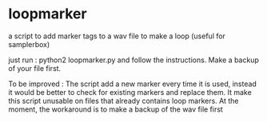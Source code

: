 # loopmarker
a script to add marker tags to a wav file to make a loop (useful for samplerbox)

just run :
python2 loopmarker.py
and follow the instructions.
Make a backup of your file first.

To be improved :
The script add a new marker every time it is used, instead it would be better to check for existing markers and replace them. 
It make this script unusable on files that already contains loop markers.
At the moment, the workaround is to make a backup of the wav file first
